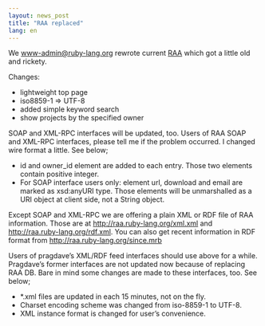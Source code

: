 ```yaml
---
layout: news_post
title: "RAA replaced"
lang: en
---
```


We www-admin@ruby-lang.org rewrote current [RAA][1] which got a little
old and rickety.

Changes:

* lightweight top page
* iso8859-1 =&gt; UTF-8
* added simple keyword search
* show projects by the specified owner

SOAP and XML-RPC interfaces will be updated, too. Users of RAA SOAP and
XML-RPC interfaces, please tell me if the problem occurred. I changed
wire format a little. See below;

* id and owner\_id element are added to each entry. Those two elements
  contain positive integer.
* For SOAP interface users only: element url, download and email are
  marked as xsd:anyURI type. Those elements will be unmarshalled as a
  URI object at client side, not a String object.

Except SOAP and XML-RPC we are offering a plain XML or RDF file of RAA
information. Those are at http://raa.ruby-lang.org/xml.xml and
http://raa.ruby-lang.org/rdf.xml. You can also get recent information in
RDF format from http://raa.ruby-lang.org/since.mrb

Users of pragdave’s XML/RDF feed interfaces should use above for a
while. Pragdave’s former interfaces are not updated now because of
replacing RAA DB. Bare in mind some changes are made to these
interfaces, too. See below;

* \*.xml files are updated in each 15 minutes, not on the fly.
* Charset encoding scheme was changed from iso-8859-1 to UTF-8.
* XML instance format is changed for user’s convenience.



[1]: http://raa.ruby-lang.org/ 

